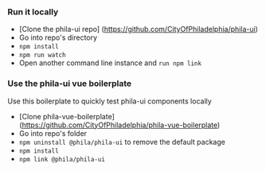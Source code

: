 ### Run it locally
- [Clone the phila-ui repo] (https://github.com/CityOfPhiladelphia/phila-ui)
- Go into repo's directory
- ```npm install```
- ```npm run watch```
- Open another command line instance and ```run npm link```

### Use the phila-ui vue boilerplate
Use this boilerplate to quickly test phila-ui components locally

- [Clone phila-vue-boilerplate] (https://github.com/CityOfPhiladelphia/phila-vue-boilerplate)
- Go into repo's folder
- ```npm uninstall @phila/phila-ui``` to remove the default package
- ```npm install```
- ```npm link @phila/phila-ui```